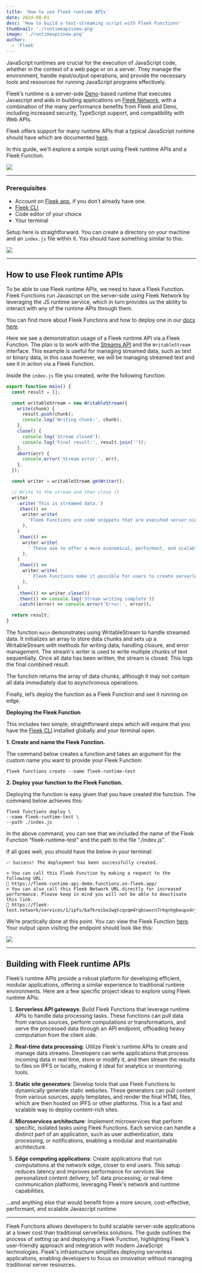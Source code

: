 ```yaml
---
title: 'How to use Fleek runtime APIs'
date: 2024-08-01
desc: 'How to build a text-streaming script with Fleek Functions'
thumbnail: './runtimeapisnew.png'
image: './runtimeapisnew.png'
author:
  - 'Fleek'
---
```


JavaScript runtimes are crucial for the execution of JavaScript code, whether in the context of a web page or on a server. They manage the environment, handle input/output operations, and provide the necessary tools and resources for running JavaScript programs effectively.

Fleek’s runtime is a server-side <u>[Deno](https://deno.com/)</u>-based runtime that executes Javascript and aids in building applications on <u>[Fleek Network](https://fleek.network/)</u>, with a combination of the many performance benefits from Fleek and Deno, including increased security, TypeScript support, and compatibility with Web APIs.

Fleek offers support for many runtime APIs that a typical JavaScript runtime should have which are documented <u>[here](https://fleek-network.github.io/js-docs/)</u>.

In this guide, we'll explore a simple script using Fleek runtime APIs and a Fleek Function.

![](./apis.png)

---

### **Prerequisites**

- Account on <u>[Fleek app](https://app.fleek.xyz/)</u>, if you don’t already have one.
- <u>[Fleek CLI](https://fleek.xyz/docs/cli/)</u>
- Code editor of your choice
- Your terminal

Setup here is straightforward. You can create a directory on your machine and an `index.js` file within it. You should have something similar to this:

![](./index.png)

---

## **How to use Fleek runtime APIs**

To be able to use Fleek runtime APIs, we need to have a Fleek Function. Fleek Functions run Javascript on the server-side using Fleek Network by leveraging the JS runtime service, which in turn provides us the ability to interact with any of the runtime APIs through them.

You can find more about Fleek Functions and how to deploy one in our <u>[docs here](https://fleek.xyz/docs/platform/fleek-functions/)</u>.

Here we see a demonstration usage of a Fleek runtime API via a Fleek Function. The plan is to work with the <u>[Streams API](https://fleek-network.github.io/js-docs/streams-api.html)</u> and the `WritableStream` interface. This example is useful for managing streamed data, such as text or binary data, in this case however, we will be managing streamed text and see it in action via a Fleek Function.

Inside the `index.js` file you created, write the following function:

```jsx
export function main() {
  const result = [];

  const writableStream = new WritableStream({
    write(chunk) {
      result.push(chunk);
      console.log('Writing chunk:', chunk);
    },
    close() {
      console.log('Stream closed');
      console.log('Final result:', result.join(''));
    },
    abort(err) {
      console.error('Stream error:', err);
    },
  });

  const writer = writableStream.getWriter();

  // Write to the stream and then close it
  writer
    .write('This is streamed data.')
    .then(() =>
      writer.write(
        'Fleek Functions are code snippets that are executed server-side using Fleek Network’s on-chain cloud infrastructure',
      ),
    )
    .then(() =>
      writer.write(
        ' These aim to offer a more economical, performant, and scalable solution for running server-side code than well-known options like Lambda functions, thanks to Fleek Network's architecture. ',
      ),
    )
    .then(() =>
      writer.write(
        ' Fleek Functions make it possible for users to create serverless apps with lightning-fast performance at a much lower cost.',
      ),
    )
    .then(() => writer.close())
    .then(() => console.log('Stream writing complete'))
    .catch((error) => console.error('Error:', error));

  return result;
}
```

The function `main` demonstrates using WritableStream to handle streamed data. It initializes an array to store data chunks and sets up a WritableStream with methods for writing data, handling closure, and error management. The stream's writer is used to write multiple chunks of text sequentially. Once all data has been written, the stream is closed. This logs the final combined result.

The function returns the array of data chunks, although it may not contain all data immediately due to asynchronous operations.

Finally, let’s deploy the function as a Fleek Function and see it running on edge.

**Deploying the Fleek Function**

This includes two simple, straightforward steps which will require that you have the <u>[Fleek CLI](https://fleek.xyz/docs/cli/)</u> installed globally and your terminal open.

**1. Create and name the Fleek Function.**

The command below creates a function and takes an argument for the custom name you want to provide your Fleek Function:

```
fleek functions create --name fleek-runtime-test
```

**2. Deploy your function to the Fleek Function.**

Deploying the function is easy given that you have created the function. The command below achieves this:

```
fleek functions deploy \
--name fleek-runtime-test \
--path ./index.js
```

In the above command, you can see that we included the name of the Fleek Function “fleek-runtime-test” and the path to the file “./index.js”.

If all goes well, you should have the below in your terminal:

```
✅ Success! The deployment has been successfully created.

> You can call this Fleek Function by making a request to the following URL:
🔗 https://fleek-runtime-api-demo.functions.on-fleek.app/
> You can also call this Fleek Network URL directly for increased performance. Please keep in mind you will not be able to deactivate this link.
🔗 https://fleek-test.network/services/1/ipfs/bafkreibo2wgtcqsqm4rqbcwxcn7rkqnhgbeupx4rjkvoh7pxlif6cur6vm
```

We’re practically done at this point. You can view the Fleek Function <u>[here](https://fleek-runtime-api-demo.functions.on-fleek.app/)</u>. Your output upon visiting the endpoint should look like this:

![](./endpoint.png)

---

## **Building with Fleek runtime APIs**

Fleek’s runtime APIs provide a robust platform for developing efficient, modular applications, offering a similar experience to traditional runtime environments. Here are a few specific project ideas to explore using Fleek runtime APIs:

1. **Serverless API gateways**: Build Fleek Functions that leverage runtime APIs to handle data processing tasks. These functions can pull data from various sources, perform computations or transformations, and serve the processed data through an API endpoint, offloading heavy computation from the client side.

2. **Real-time data processing**: Utilize Fleek's runtime APIs to create and manage data streams. Developers can write applications that process incoming data in real time, store or modify it, and then stream the results to files on IPFS or locally, making it ideal for analytics or monitoring tools.

3. **Static site generators**: Develop tools that use Fleek Functions to dynamically generate static websites. These generators can pull content from various sources, apply templates, and render the final HTML files, which are then hosted on IPFS or other platforms. This is a fast and scalable way to deploy content-rich sites.

4. **Microservices architecture**: Implement microservices that perform specific, isolated tasks using Fleek Functions. Each service can handle a distinct part of an application, such as user authentication, data processing, or notifications, enabling a modular and maintainable architecture.

5. **Edge computing applications**: Create applications that run computations at the network edge, closer to end users. This setup reduces latency and improves performance for services like personalized content delivery, IoT data processing, or real-time communication platforms, leveraging Fleek's network and runtime capabilities.

...and anything else that would benefit from a more secure, cost-effective, performant, and scalable Javascript runtime.

---

Fleek Functions allows developers to build scalable server-side applications at a lower cost than traditional serverless solutions. The guide outlines the process of setting up and deploying a Fleek Function, highlighting Fleek's user-friendly approach and integration with modern JavaScript technologies. Fleek's infrastructure simplifies deploying serverless applications, enabling developers to focus on innovation without managing traditional server resources.
